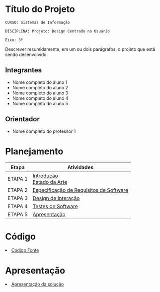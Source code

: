 # Título do Projeto

`CURSO: Sistemas de Informação`

`DISCIPLINA: Projeto: Design Centrado no Usuário`

`Eixo: 3º`

Descrever resumidamente, em um ou dois parágrafos, o projeto que está sendo desenvolvido.

## Integrantes

* Nome completo do aluno 1
* Nome completo do aluno 2
* Nome completo do aluno 3
* Nome completo do aluno 4
* Nome completo do aluno 5

## Orientador

* Nome completo do professor 1

# Planejamento

| Etapa         | Atividades |
|  :----:   | ----------- |
| ETAPA 1         |[Introdução](docs/context.md) <br> [Estado da Arte](docs/especification.md) |
| ETAPA 2         |[Especificação de Requisitos de Software](docs/interface.md) |
| ETAPA 3         |[Design de Interação](docs/development.md) |
| ETAPA 4        | [Testes de Software ](docs/tests.md) |
| ETAPA 5         | [Apresentação](presentation/README.md) |

# Código

<li><a href="src/README.md"> Código Fonte</a></li>

# Apresentação

<li><a href="presentation/README.md"> Apresentação da solução</a></li>
